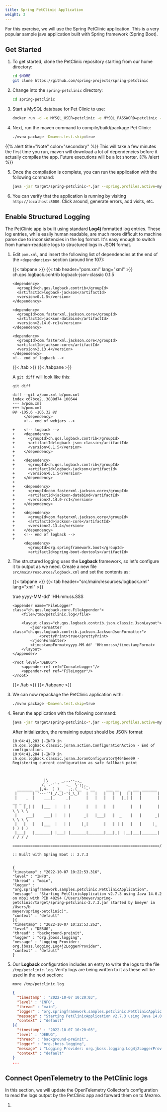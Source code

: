 ```yaml
---
title: Spring PetClinic Application
weight: 3
---
```


For this exercise, we will use the Spring PetClinic application. This is a very popular sample java application built with Spring framework (Spring Boot).

## Get Started

1. To get started, clone the PetClinic repository starting from our home directory:

   ```sh
   cd $HOME 
   git clone https://github.com/spring-projects/spring-petclinic
   ```


2. Change into the `spring-petclinic` directory:

   ```sh
   cd spring-petclinic
   ```

3. Start a MySQL database for Pet Clinic to use:

   ```sh
   docker run -d -e MYSQL_USER=petclinic -e MYSQL_PASSWORD=petclinic -e MYSQL_ROOT_PASSWORD=root -e MYSQL_DATABASE=petclinic -p 3306:3306 docker.io/mysql:5.7.8
   ```

4. Next, run the maven command to compile/build/package Pet Clinic:

   ```sh
   ./mvnw package -Dmaven.test.skip=true
   ```

{{% alert title="Note" color="secondary" %}}
This will take a few minutes the first time you run, maven will download a lot of dependencies before it actually compiles the app. Future executions will be a lot shorter.
{{% /alert %}}

5. Once the compilation is complete, you can run the application with the following command:

   ```bash
   java -jar target/spring-petclinic-*.jar --spring.profiles.active=mysql
   ```

6. You can verify that the application is running by visiting `http://localhost:8080`. Click around, generate errors, add visits, etc.

## Enable Structured Logging

The PetClinic app is built using standard **Log4j** formatted log entries.  These log entries, while easily human readable, are much more difficult to machine parse due to inconsistencies in the log format.  It's easy enough to switch from human-readable logs to structured logs in JSON format.

1. Edit `pom.xml`, and insert the following list of dependencies at the end of the `<dependencies>` section (around line 107):

   {{< tabpane >}}
   {{< tab header="pom.xml" lang="xml" >}}
       <!-- logback -->
       <dependency>
         <groupId>ch.qos.logback.contrib</groupId>
         <artifactId>logback-json-classic</artifactId>
         <version>0.1.5</version>
       </dependency>
   
       <dependency>
         <groupId>ch.qos.logback.contrib</groupId>
         <artifactId>logback-jackson</artifactId>
         <version>0.1.5</version>
       </dependency>
   
       <dependency>
         <groupId>com.fasterxml.jackson.core</groupId>
         <artifactId>jackson-databind</artifactId>
         <version>2.14.0-rc1</version>
       </dependency>
   
       <dependency>
         <groupId>com.fasterxml.jackson.core</groupId>
         <artifactId>jackson-core</artifactId>
         <version>2.13.4</version>
       </dependency>
       <!-- end of logback -->
   {{< /tab >}}
   {{< /tabpane >}}

   A `git diff` will look like this:
   
   ```shell
   git diff
   ```
   ```shell
   diff --git a/pom.xml b/pom.xml
   index c67bce2..3888d74 100644
   --- a/pom.xml
   +++ b/pom.xml
   @@ -105,6 +105,32 @@
        </dependency>
        <!-- end of webjars -->
   
   +    <!-- logback -->
   +    <dependency>
   +      <groupId>ch.qos.logback.contrib</groupId>
   +      <artifactId>logback-json-classic</artifactId>
   +      <version>0.1.5</version>
   +    </dependency>
   +
   +    <dependency>
   +      <groupId>ch.qos.logback.contrib</groupId>
   +      <artifactId>logback-jackson</artifactId>
   +      <version>0.1.5</version>
   +    </dependency>
   +
   +    <dependency>
   +      <groupId>com.fasterxml.jackson.core</groupId>
   +      <artifactId>jackson-databind</artifactId>
   +      <version>2.14.0-rc1</version>
   +    </dependency>
   +
   +    <dependency>
   +      <groupId>com.fasterxml.jackson.core</groupId>
   +      <artifactId>jackson-core</artifactId>
   +      <version>2.13.4</version>
   +    </dependency>
   +    <!-- end of logback -->
   +
        <dependency>
          <groupId>org.springframework.boot</groupId>
          <artifactId>spring-boot-devtools</artifactId>
   ```

2. The structured logging uses the **Logback** framework, so let's configure it to output as we need.  Create a new file `src/main/resources/logback.xml` and set the contents as:

   {{< tabpane >}}
   {{< tab header="src/main/resources/logback.xml" lang="xml" >}}
   <?xml version="1.0" encoding="UTF-8"?>
   <configuration scan="true">
       <appender name="ConsoleLogger" class="ch.qos.logback.core.ConsoleAppender">
           <layout class="ch.qos.logback.contrib.json.classic.JsonLayout">
               <jsonFormatter class="ch.qos.logback.contrib.jackson.JacksonJsonFormatter">
                   <prettyPrint>true</prettyPrint>
               </jsonFormatter>
               <timestampFormat>yyyy-MM-dd' 'HH:mm:ss.SSS</timestampFormat>
           </layout>
       </appender>
   
       <appender name="FileLogger" class="ch.qos.logback.core.FileAppender">
           <file>/tmp/petclinic.log</file>
   
           <layout class="ch.qos.logback.contrib.json.classic.JsonLayout">
               <jsonFormatter class="ch.qos.logback.contrib.jackson.JacksonJsonFormatter">
                   <prettyPrint>true</prettyPrint>
               </jsonFormatter>
               <timestampFormat>yyyy-MM-dd' 'HH:mm:ss</timestampFormat>
           </layout>
       </appender>
   
       <root level="DEBUG">
           <appender-ref ref="ConsoleLogger"/>
           <appender-ref ref="FileLogger"/>
       </root>
   </configuration>
   {{< /tab >}}
   {{< /tabpane >}}

3. We can now repackage the PetClinic application with:

   ```sh
   ./mvnw package -Dmaven.test.skip=true
   ```

4. Rerun the application with the following command:

   ```bash
   java -jar target/spring-petclinic-*.jar --spring.profiles.active=mysql
   ```
   
   After initialization, the remaining output should be JSON format:

   ```shell
   10:04:41,283 |-INFO in ch.qos.logback.classic.joran.action.ConfigurationAction - End of configuration.
   10:04:41,284 |-INFO in ch.qos.logback.classic.joran.JoranConfigurator@464bee09 - Registering current configuration as safe fallback point
   
   
   
                 |\      _,,,--,,_
                /,`.-'`'   ._  \-;;,_
     _______ __|,4-  ) )_   .;.(__`'-'__     ___ __    _ ___ _______
    |       | '---''(_/._)-'(_\_)   |   |   |   |  |  | |   |       |
    |    _  |    ___|_     _|       |   |   |   |   |_| |   |       | __ _ _
    |   |_| |   |___  |   | |       |   |   |   |       |   |       | \ \ \ \
    |    ___|    ___| |   | |      _|   |___|   |  _    |   |      _|  \ \ \ \
    |   |   |   |___  |   | |     |_|       |   | | |   |   |     |_    ) ) ) )
    |___|   |_______| |___| |_______|_______|___|_|  |__|___|_______|  / / / /
    ==================================================================/_/_/_/
   
   :: Built with Spring Boot :: 2.7.3


   {
   "timestamp" : "2022-10-07 10:22:53.316",
   "level" : "INFO",
   "thread" : "main",
   "logger" : "org.springframework.samples.petclinic.PetClinicApplication",
   "message" : "Starting PetClinicApplication v2.7.3 using Java 14.0.2 on mbp1 with PID 48294 (/Users/bmeyer/spring-petclinic/target/spring-petclinic-2.7.3.jar started by bmeyer in /Users/b
   meyer/spring-petclinic)",
   "context" : "default"
   }{
   "timestamp" : "2022-10-07 10:22:53.262",
   "level" : "DEBUG",
   "thread" : "background-preinit",
   "logger" : "org.jboss.logging",
   "message" : "Logging Provider: org.jboss.logging.Log4j2LoggerProvider",
   "context" : "default"
   }
   ```

5. Our **Logback** configuration includes an entry to write the logs to the file `/tmp/petclinic.log`. Verify logs are being written to it as these will be used in the next section:

   ```shell
   more /tmp/petclinic.log
   ```
   ```json
   {
     "timestamp" : "2022-10-07 10:20:03",
     "level" : "INFO",
     "thread" : "main",
     "logger" : "org.springframework.samples.petclinic.PetClinicApplication",
     "message" : "Starting PetClinicApplication v2.7.3 using Java 14.0.2 on mbp1 with PID 47978 (/Users/bmeyer/spring-petclinic/target/spring-petclinic-2.7.3.jar started by bmeyer in /Users/bmeyer/spring-petclinic)",
     "context" : "default"
   }{
     "timestamp" : "2022-10-07 10:20:03",
     "level" : "DEBUG",
     "thread" : "background-preinit",
     "logger" : "org.jboss.logging",
     "message" : "Logging Provider: org.jboss.logging.Log4j2LoggerProvider",
     "context" : "default"
   }
   ...
   ```

## Connect OpenTelemetry to the PetClinic logs

In this section, we will update the OpenTelemetry Collector's configuration to read the logs output by the PetClinic app and forward them on to Mezmo.

1. 
